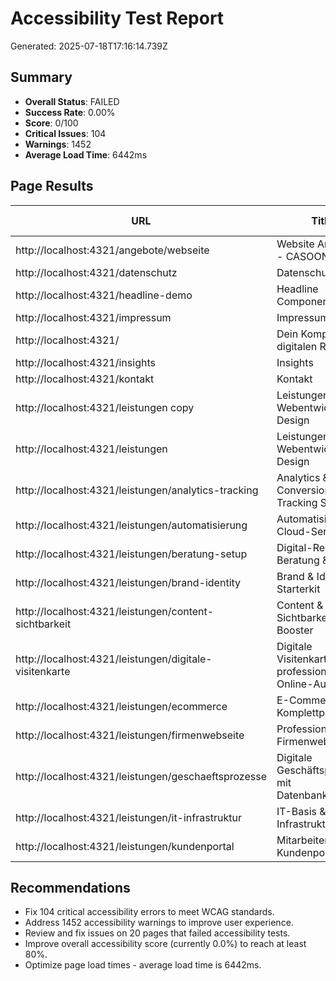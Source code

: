# Accessibility Test Report
Generated: 2025-07-18T17:16:14.739Z

## Summary
- **Overall Status**: FAILED
- **Success Rate**: 0.00%
- **Score**: 0/100
- **Critical Issues**: 104
- **Warnings**: 1452
- **Average Load Time**: 6442ms

## Page Results

| URL | Title | Status | Load Time | Errors | Warnings |
|-----|-------|--------|-----------|--------|----------|
| http://localhost:4321/angebote/webseite | Website Angebote - CASOON | FAILED | 6519ms | 4 | 55 |
| http://localhost:4321/datenschutz | Datenschutz | FAILED | 6349ms | 1 | 51 |
| http://localhost:4321/headline-demo | Headline Component Demo | FAILED | 6861ms | 3 | 54 |
| http://localhost:4321/impressum | Impressum | FAILED | 6678ms | 1 | 51 |
| http://localhost:4321/ | Dein Kompass im digitalen Raum. | FAILED | 6770ms | 11 | 154 |
| http://localhost:4321/insights | Insights | FAILED | 6083ms | 1 | 70 |
| http://localhost:4321/kontakt | Kontakt | FAILED | 5252ms | 1 | 56 |
| http://localhost:4321/leistungen copy | Leistungen - Webentwicklung & Design | FAILED | 5079ms | 1 | 52 |
| http://localhost:4321/leistungen | Leistungen - Webentwicklung & Design | FAILED | 4634ms | 1 | 166 |
| http://localhost:4321/leistungen/analytics-tracking | Analytics & Conversion Tracking Setup | FAILED | 4735ms | 4 | 65 |
| http://localhost:4321/leistungen/automatisierung | Automatisierung & Cloud-Services | FAILED | 4860ms | 8 | 66 |
| http://localhost:4321/leistungen/beratung-setup | Digital-Ready: Beratung & Setup | FAILED | 5131ms | 1 | 64 |
| http://localhost:4321/leistungen/brand-identity | Brand & Identity Starterkit | FAILED | 3893ms | 6 | 68 |
| http://localhost:4321/leistungen/content-sichtbarkeit | Content & Sichtbarkeit Booster | FAILED | 4068ms | 1 | 58 |
| http://localhost:4321/leistungen/digitale-visitenkarte | Digitale Visitenkarte - Ihr professioneller Online-Auftritt | FAILED | 4210ms | 3 | 58 |
| http://localhost:4321/leistungen/ecommerce | E-Commerce Komplettpaket | FAILED | 12505ms | 1 | 91 |
| http://localhost:4321/leistungen/firmenwebseite | Professionelle Firmenwebseite | FAILED | 9519ms | 41 | 84 |
| http://localhost:4321/leistungen/geschaeftsprozesse | Digitale Geschäftsprozesse mit Datenbanklösung | FAILED | 8573ms | 3 | 59 |
| http://localhost:4321/leistungen/it-infrastruktur | IT-Basis & Digitale Infrastruktur | FAILED | 8652ms | 7 | 65 |
| http://localhost:4321/leistungen/kundenportal | Mitarbeiter- oder Kundenportal | FAILED | 8469ms | 5 | 65 |

## Recommendations

- Fix 104 critical accessibility errors to meet WCAG standards.
- Address 1452 accessibility warnings to improve user experience.
- Review and fix issues on 20 pages that failed accessibility tests.
- Improve overall accessibility score (currently 0.0%) to reach at least 80%.
- Optimize page load times - average load time is 6442ms.
